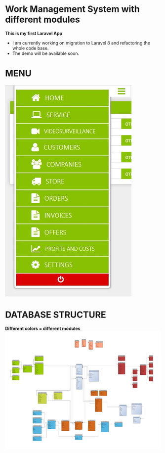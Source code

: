 # Work Management System with different modules
<b>This is my first Laravel App</b>

- I am currently working on migration to Laravel 8 and refactoring the whole code base.
- The demo will be available soon.

# MENU
<img src="https://github.com/Guliat/gwms_old/blob/master/public/gwms_menu.jpg" />

# DATABASE STRUCTURE
<b>Different colors = different modules</b>
<img src="https://github.com/Guliat/gwms_old/blob/master/public/gwms_database.jpg" />

